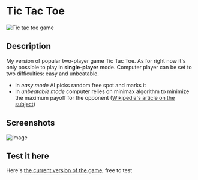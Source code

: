 # Tic Tac Toe 

![Tic tac toe game](https://i.ibb.co/tJ261GB/New-Project-1.png)

## Description

My version of popular two-player game Tic Tac Toe. As for right now
it's only possible to play in **single-player** mode. Computer player
can be set to two difficulties: easy and unbeatable. 
* In *easy mode* AI
picks random free spot and marks it 
* In *unbeatable mode*
computer relies on minimax algorithm to minimize the maximum payoff
for the opponent ([Wikipedia's article on the subject](https://en.wikipedia.org/wiki/Minimax))

## Screenshots

![image](https://user-images.githubusercontent.com/69008778/188607404-da1e2842-7360-419b-b24a-5bdbbe715c21.png)

## Test it here

Here's [the current version of the game](https://piotrfijol.github.io/tic-tac-toe/dist), free to test


